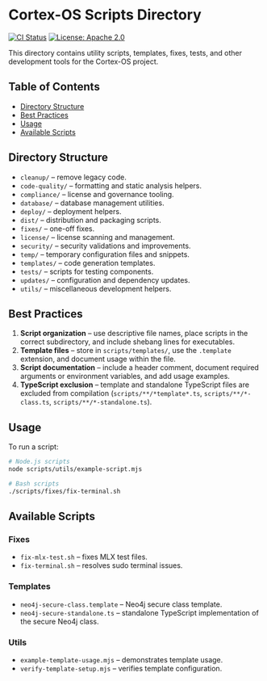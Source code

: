# Cortex-OS Scripts Directory

[![CI Status](https://github.com/Cortex-OS/Cortex-OS/actions/workflows/ci.yml/badge.svg)](https://github.com/Cortex-OS/Cortex-OS/actions/workflows/ci.yml)
[![License: Apache 2.0](https://img.shields.io/badge/License-Apache_2.0-blue.svg)](../LICENSE)

This directory contains utility scripts, templates, fixes, tests, and other development tools for the Cortex-OS project.

## Table of Contents

- [Directory Structure](#directory-structure)
- [Best Practices](#best-practices)
- [Usage](#usage)
- [Available Scripts](#available-scripts)

## Directory Structure

- `cleanup/` – remove legacy code.
- `code-quality/` – formatting and static analysis helpers.
- `compliance/` – license and governance tooling.
- `database/` – database management utilities.
- `deploy/` – deployment helpers.
- `dist/` – distribution and packaging scripts.
- `fixes/` – one-off fixes.
- `license/` – license scanning and management.
- `security/` – security validations and improvements.
- `temp/` – temporary configuration files and snippets.
- `templates/` – code generation templates.
- `tests/` – scripts for testing components.
- `updates/` – configuration and dependency updates.
- `utils/` – miscellaneous development helpers.

## Best Practices

1. **Script organization** – use descriptive file names, place scripts in the correct subdirectory, and include shebang lines for executables.
2. **Template files** – store in `scripts/templates/`, use the `.template` extension, and document usage within the file.
3. **Script documentation** – include a header comment, document required arguments or environment variables, and add usage examples.
4. **TypeScript exclusion** – template and standalone TypeScript files are excluded from compilation (`scripts/**/*template*.ts`, `scripts/**/*-class.ts`, `scripts/**/*-standalone.ts`).

## Usage

To run a script:

```bash
# Node.js scripts
node scripts/utils/example-script.mjs

# Bash scripts
./scripts/fixes/fix-terminal.sh
```

## Available Scripts

### Fixes

- `fix-mlx-test.sh` – fixes MLX test files.
- `fix-terminal.sh` – resolves sudo terminal issues.

### Templates

- `neo4j-secure-class.template` – Neo4j secure class template.
- `neo4j-secure-standalone.ts` – standalone TypeScript implementation of the secure Neo4j class.

### Utils

- `example-template-usage.mjs` – demonstrates template usage.
- `verify-template-setup.mjs` – verifies template configuration.
